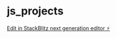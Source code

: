 # js_projects

[Edit in StackBlitz next generation editor ⚡️](https://stackblitz.com/~/github.com/skmdJeesan/js_projects)